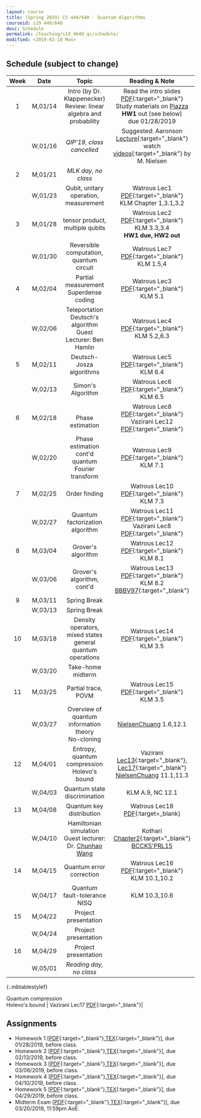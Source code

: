 ```yaml
---
layout: course
title: (Spring 2019) CS 440/640 - Quantum Algorithms
courseid: s19 440/640
desc: Schedule
permalink: /teaching/s19_4640_qc/schedule/
modified: <2019-02-18 Mon>
---
```


## Schedule (subject to change)

| Week | Date  | Topic | Reading & Note |
|:-----:| :---------: |:----------:|:-----:|
|1| M,01/14  | Intro (by Dr. Klappenecker) <br> Review: linear algebra and probability | Read the intro slides [PDF]({{base}}/teaching/s19_4640_qc/s19_qc_lec1_intro.pdf){:target="_blank"} <br> Study materials on [Piazza](https://piazza.com/tamu/spring2019/csce440640) <br> **HW1** out (see below) <br> due 01/28/2019 |
|| W,01/16 | *QIP'19, class cancelled* | Suggested: Aaronson [Lecture](http://www.scottaaronson.com/democritus/lec9.html){:target="_blank"} <br> watch [videos](http://michaelnielsen.org/blog/quantum-computing-for-the-determined/){:target="_blank"} by M. Nielsen |
|2| M,01/21 | *MLK day, no class* || 
|| W,01/23 | Qubit, unitary operation, measurement | Watrous Lec1 [PDF](https://cs.uwaterloo.ca/~watrous/CPSC519/LectureNotes/01.pdf){:target="_blank"} <br> KLM Chapter 1,3.1,3.2 |
|3| M,01/28| tensor product, multiple qubits | Watrous Lec2 [PDF](https://cs.uwaterloo.ca/~watrous/CPSC519/LectureNotes/02.pdf){:target="_blank"} <br> KLM 3.3,3.4 <br> **HW1 due, HW2 out** | 
|| W,01/30 | Reversible computation, quantum circuit | Watrous Lec7 [PDF](https://cs.uwaterloo.ca/~watrous/CPSC519/LectureNotes/07.pdf){:target="_blank"} <br> KLM 1.5,4 |
|4| M,02/04 | Partial measurement <br> Superdense coding | Watrous Lec3 [PDF](https://cs.uwaterloo.ca/~watrous/CPSC519/LectureNotes/03.pdf){:target="_blank"} <br> KLM 5.1| 
|| W,02/06 | Teleportation <br> Deutsch's algorithm <br> Guest Lecturer: Ben Hamlin | Watrous Lec4 [PDF](https://cs.uwaterloo.ca/~watrous/CPSC519/LectureNotes/04.pdf){:target="_blank"} <br> KLM 5.2,6.3|
|5| M,02/11| Deutsch-Josza algorithms | Watrous Lec5 [PDF](https://cs.uwaterloo.ca/~watrous/CPSC519/LectureNotes/05.pdf){:target="_blank"} <br> KLM 6.4 |
|| W,02/13 | Simon's Algorithm | Watrous Lec6 [PDF](https://cs.uwaterloo.ca/~watrous/CPSC519/LectureNotes/06.pdf){:target="_blank"} <br> KLM 6.5|
|6| M,02/18 |  <br> Phase estimation | Watrous Lec8 [PDF](https://cs.uwaterloo.ca/~watrous/CPSC519/LectureNotes/08.pdf){:target="_blank"} <br> Vazirani Lec12 [PDF](https://people.eecs.berkeley.edu/~vazirani/s07quantum/notes/phase.pdf){:target="_blank"}|
||W,02/20 | Phase estimation cont'd <br> quantum Fourier transform | Watrous Lec9 [PDF](https://cs.uwaterloo.ca/~watrous/CPSC519/LectureNotes/09.pdf){:target="_blank"} <br> KLM 7.1|
|7| M,02/25 | Order finding | Watrous Lec10 [PDF](https://cs.uwaterloo.ca/~watrous/CPSC519/LectureNotes/10.pdf){:target="_blank"} <br> KLM 7.3 | 
||W,02/27 | Quantum factorization algorithm | Watrous Lec11 [PDF](https://cs.uwaterloo.ca/~watrous/CPSC519/LectureNotes/11.pdf){:target="_blank"} <br> Vazirani Lec8 [PDF](https://people.eecs.berkeley.edu/~vazirani/s07quantum/notes/factoring1.pdf){:target="_blank"} | 
|8| M,03/04 |Grover's algorithm | Watrous Lec12 [PDF](https://cs.uwaterloo.ca/~watrous/CPSC519/LectureNotes/12.pdf){:target="_blank"} <br> KLM 8.1|
|| W,03/06 | Grover's algorithm, cont'd | Watrous Lec13 [PDF](https://cs.uwaterloo.ca/~watrous/CPSC519/LectureNotes/13.pdf){:target="_blank"} <br> KLM 8.2 <br> [BBBV97](https://arxiv.org/pdf/quant-ph/9701001.pdf){:target="_blank"} |
|9|M,03/11 | Spring Break | |
|| W,03/13 | Spring Break | |
|10| M,03/18 | Density operators, mixed states <br> general quantum operations | Watrous Lec14 [PDF](https://cs.uwaterloo.ca/~watrous/CPSC519/LectureNotes/14.pdf){:target="_blank"} <br> KLM 3.5 |
||W,03/20| Take-home midterm | |
|11| M,03/25 |Partial trace, POVM |  Watrous Lec15 [PDF](https://cs.uwaterloo.ca/~watrous/CPSC519/LectureNotes/15.pdf){:target="_blank"} <br> KLM 3.5 | 
|| W,03/27 | Overview of quantum information theory <br> No-cloning |[NielsenChuang](https://libcat.tamu.edu/vwebv/holdingsInfo?bibId=3860234) 1.6,12.1|
|12| M,04/01| Entropy, quantum compression <br> Holevo's bound | Vazirani [Lec13](https://people.eecs.berkeley.edu/~vazirani/s07quantum/notes/qinfo.pdf){:target="_blank"}, [Lec17](https://people.eecs.berkeley.edu/~vazirani/s07quantum/notes/lec17/lec17.pdf){:target="_blank"} <br> [NielsenChuang](https://libcat.tamu.edu/vwebv/holdingsInfo?bibId=3860234) 11.1,11.3|
|| W,04/03 | Quantum state discrimination | KLM A.9, NC 12.1 |
|13| M,04/08 | Quantum key distribution |Watrous Lec18 [PDF](https://cs.uwaterloo.ca/~watrous/LectureNotes/CPSC519.Winter2006/18.pdf){:target=_blank}|
|| W,04/10 |Hamiltonian simulation <br> Guest lecturer: Dr. [Chunhao Wang](https://www.chunhaowang.com/) | Kothari [Chapter2](https://uwspace.uwaterloo.ca/bitstream/handle/10012/8625/Kothari_Robin.pdf){:target="_blank"} <br> [BCCKS'PRL15](https://arxiv.org/abs/1412.4687)|
|14| M,04/15 | Quantum error correction |  Watrous Lec16 [PDF](https://cs.uwaterloo.ca/~watrous/CPSC519/LectureNotes/16.pdf){:target="_blank"} <br> KLM 10.1,10.2 | 
||W,04/17 |   Quantum fault-tolerance <br> NISQ | KLM 10.3,10.6 <br> |
|15 | M,04/22 | Project presentation | |
||W,04/24 | Project presentation | |
|16 | M,04/29 | Project presentation | |
| | W,05/01 | *Reading day, no class* | |
{:.mbtablestylef}


Quantum compression <br> Holevo's bound | Vazirani Lec17 [PDF](https://people.eecs.berkeley.edu/~vazirani/s07quantum/notes/lec17/lec17.pdf){:target="_blank"}|
## Assignments

*  Homework 1 [[PDF]({{base}}/teaching/s19_4640_qc/s19_4640_hw1.pdf){:target="_blank"},[TEX]({{base}}/teaching/s19_4640_qc/s19_4640_hw1.tex){:target="_blank"}], due 01/28/2019, before class. 
*  Homework 2 [[PDF]({{base}}/teaching/s19_4640_qc/s19_4640_hw2.pdf){:target="_blank"},[TEX]({{base}}/teaching/s19_4640_qc/s19_4640_hw2.tex){:target="_blank"}], due 02/13/2019, before class. 
*  Homework 3
   [[PDF]({{base}}/teaching/s19_4640_qc/s19_4640_hw3.pdf){:target="_blank"},[TEX]({{base}}/teaching/s19_4640_qc/s19_4640_hw3.tex){:target="_blank"}],
   due 03/06/2019, before class.
*  Homework 4 [[PDF]({{base}}/teaching/s19_4640_qc/s19_4640_hw4.pdf){:target="_blank"},[TEX]({{base}}/teaching/s19_4640_qc/s19_4640_hw4.tex){:target="_blank"}], due 04/10/2019, before class. 
*  Homework 5 [[PDF]({{base}}/teaching/s19_4640_qc/s19_4640_hw5.pdf){:target="_blank"},[TEX]({{base}}/teaching/s19_4640_qc/s19_4640_hw5.tex){:target="_blank"}], due 04/29/2019, before class. 
*  Midterm Exam [[PDF]({{base}}/teaching/s19_4640_qc/s19_qc_midterm.pdf){:target="_blank"},[TEX]({{base}}/teaching/s19_4640_qc/s19_qc_midterm.tex){:target="_blank"}], due 03/20/2019, 11:59pm AoE.
